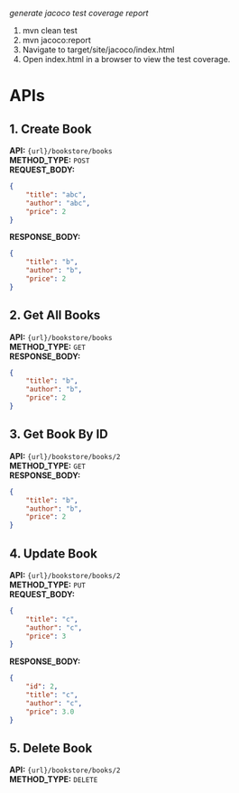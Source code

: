 *generate jacoco test coverage report*
1. mvn clean test
2. mvn jacoco:report
3. Navigate to target/site/jacoco/index.html
4. Open index.html in a browser to view the test coverage.


# APIs

## 1. Create Book
**API:** `{url}/bookstore/books`  
**METHOD_TYPE:** `POST`  
**REQUEST_BODY:**  
```json
{
    "title": "abc",
    "author": "abc",
    "price": 2
}
```
**RESPONSE_BODY:**  
```json
{
    "title": "b",
    "author": "b",
    "price": 2
}
```

## 2. Get All Books
**API:** `{url}/bookstore/books`  
**METHOD_TYPE:** `GET`  
**RESPONSE_BODY:**  
```json
{
    "title": "b",
    "author": "b",
    "price": 2
}
```

## 3. Get Book By ID
**API:** `{url}/bookstore/books/2`  
**METHOD_TYPE:** `GET`  
**RESPONSE_BODY:**  
```json
{
    "title": "b",
    "author": "b",
    "price": 2
}
```

## 4. Update Book
**API:** `{url}/bookstore/books/2`  
**METHOD_TYPE:** `PUT`  
**REQUEST_BODY:**  
```json
{
    "title": "c",
    "author": "c",
    "price": 3
}
```
**RESPONSE_BODY:**  
```json
{
    "id": 2,
    "title": "c",
    "author": "c",
    "price": 3.0
}
```

## 5. Delete Book
**API:** `{url}/bookstore/books/2`  
**METHOD_TYPE:** `DELETE`